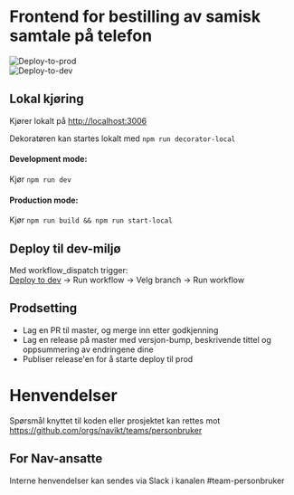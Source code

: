 # Frontend for bestilling av samisk samtale på telefon

![Deploy-to-prod](https://github.com/navikt/samisk-samtale-bestilling/workflows/Deploy%20to%20prod/badge.svg) <br>
![Deploy-to-dev](https://github.com/navikt/samisk-samtale-bestilling/workflows/Deploy%20to%20dev/badge.svg) <br>

## Lokal kjøring

Kjører lokalt på [http://localhost:3006](http://localhost:3006)

Dekoratøren kan startes lokalt med `npm run decorator-local`

#### Development mode:

Kjør `npm run dev`

#### Production mode:

Kjør `npm run build && npm run start-local`

## Deploy til dev-miljø

Med workflow_dispatch trigger: <br>
[Deploy to dev](https://github.com/navikt/samisk-samtale-bestilling/actions/workflows/deploy.dev.yml) -> Run workflow -> Velg branch -> Run workflow

## Prodsetting

- Lag en PR til master, og merge inn etter godkjenning
- Lag en release på master med versjon-bump, beskrivende tittel og oppsummering av endringene dine
- Publiser release'en for å starte deploy til prod

# Henvendelser

Spørsmål knyttet til koden eller prosjektet kan rettes mot https://github.com/orgs/navikt/teams/personbruker

## For Nav-ansatte

Interne henvendelser kan sendes via Slack i kanalen #team-personbruker
